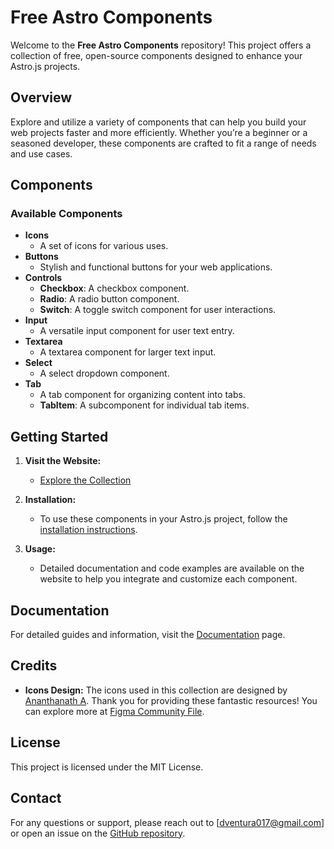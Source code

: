 # Free Astro Components

Welcome to the **Free Astro Components** repository! This project offers a collection of free, open-source components designed to enhance your Astro.js projects.

## Overview

Explore and utilize a variety of components that can help you build your web projects faster and more efficiently. Whether you’re a beginner or a seasoned developer, these components are crafted to fit a range of needs and use cases.

## Components

### Available Components

- **Icons**
  - A set of icons for various uses.
- **Buttons**
  - Stylish and functional buttons for your web applications.
- **Controls**
  - **Checkbox**: A checkbox component.
  - **Radio**: A radio button component.
  - **Switch**: A toggle switch component for user interactions.
- **Input**
  - A versatile input component for user text entry.
- **Textarea**
  - A textarea component for larger text input.
- **Select**
  - A select dropdown component.
- **Tab**
  - A tab component for organizing content into tabs.
  - **TabItem**: A subcomponent for individual tab items.

## Getting Started

1. **Visit the Website:**

   - [Explore the Collection](https://free-astro-components.vercel.app/)

2. **Installation:**

   - To use these components in your Astro.js project, follow the [installation instructions](https://free-astro-components.vercel.app/guide/installation).

3. **Usage:**
   - Detailed documentation and code examples are available on the website to help you integrate and customize each component.

## Documentation

For detailed guides and information, visit the [Documentation](https://free-astro-components.vercel.app/guide/installation) page.

## Credits

- **Icons Design:** The icons used in this collection are designed by [Ananthanath A](https://nathdesign.in/). Thank you for providing these fantastic resources! You can explore more at [Figma Community File](https://www.figma.com/community/file/1071678557813409125).

## License

This project is licensed under the MIT License.

## Contact

For any questions or support, please reach out to [dventura017@gmail.com] or open an issue on the [GitHub repository](https://github.com/denv17/free-astro-components.git).
